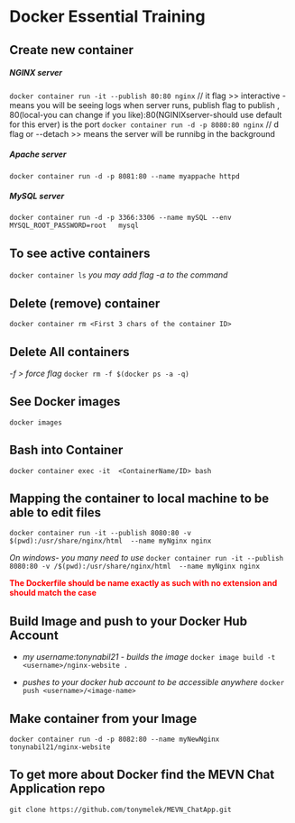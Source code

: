 # Docker Essential Training
## Create new container
##### NGINX server
`docker container run -it --publish 80:80 nginx`  // it flag >> interactive - means you will be seeing logs when server runs, publish flag to publish , 80(local-you can change if you like):80(NGINIXserver-should use default for this erver) is the port
`docker container run -d -p 8080:80 nginx`
// d flag or --detach >> means the server will be runnibg in the background
##### Apache server
`docker container run -d -p 8081:80 --name myappache httpd`
##### MySQL server
`docker container run -d -p 3366:3306 --name mySQL --env MYSQL_ROOT_PASSWORD=root   mysql`

## To see active containers
`docker container ls` *you may add flag -a to the command*

## Delete (remove) container
`docker container rm <First 3 chars of the container ID>`

## Delete All containers
*-f > force flag*
`docker rm -f $(docker ps -a -q)` 

## See Docker images
`docker images`

## Bash into Container
`docker container exec -it  <ContainerName/ID> bash`

## Mapping the container to local machine to be able to edit files
`docker container run -it --publish 8080:80 -v $(pwd):/usr/share/nginx/html  --name myNginx nginx`

*On windows- you many need to use* 
`docker container run -it --publish 8080:80 -v /$(pwd):/usr/share/nginx/html  --name myNginx nginx`

<span style="color:red;font-weight:bold;">The Dockerfile should be name exactly as such with no extension and should match the case</span>



## Build Image and push to your Docker Hub Account
 - *my username:tonynabil21 - builds the image*
`docker image build -t <username>/nginx-website .`

- *pushes to your docker hub account to be accessible anywhere*
`docker push <username>/<image-name>` 
## Make container from your Image
 `docker container run -d -p 8082:80 --name myNewNginx tonynabil21/nginx-website`

 ## To get more about Docker find the MEVN Chat Application repo
 `git clone https://github.com/tonymelek/MEVN_ChatApp.git`